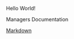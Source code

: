 Hello World!

Managers Documentation

[Markdown](/docs/Markdown/Manager-Common-Interface-Specification)
